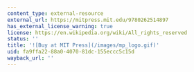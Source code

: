 ```yaml
---
content_type: external-resource
external_url: https://mitpress.mit.edu/9780262514897
has_external_license_warning: true
license: https://en.wikipedia.org/wiki/All_rights_reserved
status: ''
title: '![Buy at MIT Press](/images/mp_logo.gif)'
uid: fa9ffa22-88a0-4070-81dc-155eccc5c15d
wayback_url: ''
---
```


